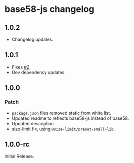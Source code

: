 # base58-js changelog

## 1.0.2

- Changelog updates.

## 1.0.1

- Fixes [#2](https://github.com/pur3miish/base58-js/issues/2).
- Dev dependency updates.

## 1.0.0

### Patch

- `package.json` files removed static from white list.
- Updated readme to reflects base58-js instead of base58.
- Updated description.
- [size-limit](https://github.com/ai/size-limit#readme) fix, using `@size-limit/preset-small-lib`.

## 1.0.0-rc

Initial Release.
